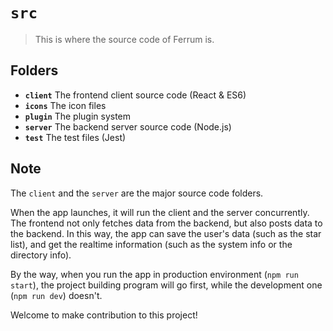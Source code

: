 # `src`

> This is where the source code of Ferrum is.

## Folders

- **`client`** The frontend client source code (React & ES6)
- **`icons`** The icon files
- **`plugin`** The plugin system
- **`server`** The backend server source code (Node.js)
- **`test`** The test files (Jest)

## Note

The `client` and the `server` are the major source code folders.

When the app launches, it will run the client and the server concurrently. The frontend not only fetches data from the backend, but also posts data to the backend. In this way, the app can save the user's data (such as the star list), and get the realtime information (such as the system info or the directory info).

By the way, when you run the app in production environment (`npm run start`), the project building program will go first, while the development one (`npm run dev`) doesn't.

Welcome to make contribution to this project!
